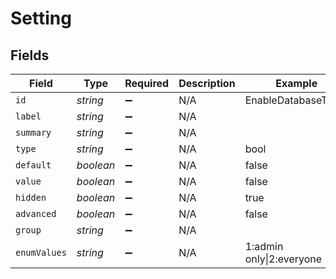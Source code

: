 # Setting


## Fields

| Field                   | Type                    | Required                | Description             | Example                 |
| ----------------------- | ----------------------- | ----------------------- | ----------------------- | ----------------------- |
| `id`                    | *string*                | :heavy_minus_sign:      | N/A                     | EnableDatabaseTrace     |
| `label`                 | *string*                | :heavy_minus_sign:      | N/A                     |                         |
| `summary`               | *string*                | :heavy_minus_sign:      | N/A                     |                         |
| `type`                  | *string*                | :heavy_minus_sign:      | N/A                     | bool                    |
| `default`               | *boolean*               | :heavy_minus_sign:      | N/A                     | false                   |
| `value`                 | *boolean*               | :heavy_minus_sign:      | N/A                     | false                   |
| `hidden`                | *boolean*               | :heavy_minus_sign:      | N/A                     | true                    |
| `advanced`              | *boolean*               | :heavy_minus_sign:      | N/A                     | false                   |
| `group`                 | *string*                | :heavy_minus_sign:      | N/A                     |                         |
| `enumValues`            | *string*                | :heavy_minus_sign:      | N/A                     | 1:admin only\|2:everyone |